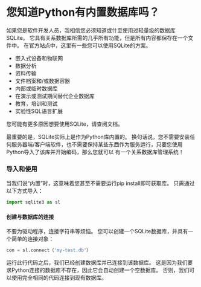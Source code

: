 # 您知道Python有内置数据库吗？

如果您是软件开发人员，我相信您必须知道或什至使用过轻量级的数据库SQLite。 它具有关系数据库所需的几乎所有功能，但是所有内容都保存在一个文件中。 在官方站点中，这里有一些您可以使用SQLite的方案。

* 嵌入式设备和物联网
* 数据分析
* 资料传输
* 文件档案和/或数据容器
* 内部或临时数据库
* 在演示或测试期间替代企业数据库
* 教育，培训和测试
* 实验性SQL语言扩展

您可能有更多原因想要使用SQLite，请查阅文档。

最重要的是，SQLite实际上是作为Python库内置的。 换句话说，您不需要安装任何服务器端/客户端软件，也不需要保持某些东西作为服务运行，只要您使用Python导入了该库并开始编码，那么您就可以 有一个关系数据库管理系统！

### 导入和使用

当我们说“内置”时，这意味着您甚至不需要运行pip install即可获取库。 只需通过以下方式导入：

```python
import sqlite3 as sl
```

#### 创建与数据库的连接

不要为驱动程序，连接字符串等烦恼。 您可以创建一个SQLite数据库，并具有一个简单的连接对象：

```python
con = sl.connect（'my-test.db'）
```

运行此行代码之后，我们已经创建数据库并已连接到该数据库。 这是因为我们要求Python连接的数据库不存在，因此它会自动创建一个空数据库。 否则，我们可以使用完全相同的代码连接到现有数据库。

